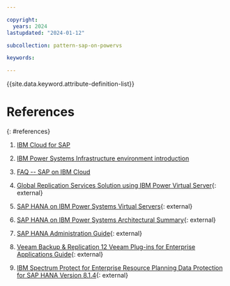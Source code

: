 ```yaml
---

copyright:
  years: 2024
lastupdated: "2024-01-12"

subcollection: pattern-sap-on-powervs

keywords:

---
```


{{site.data.keyword.attribute-definition-list}}

# References
{: #references}

1. [IBM Cloud for SAP](/docs/sap?topic=sap-get-started)

2. [IBM Power Systems Infrastructure environment introduction](/docs/sap?topic=sap-power-env-introduction)

3. [FAQ -- SAP on IBM Cloud](/docs/sap?topic=sap-faq-ibm-cloud-for-sap)

4. [Global Replication Services Solution using IBM Power Virtual Server](https://cloud.ibm.com/media/docs/downloads/power-iaas/Global_Replication_Services_Solution_using_IBM_Power_Virtual_Server.pdf){: external}

5. [SAP HANA on IBM Power Systems Virtual Servers](https://www.redbooks.ibm.com/abstracts/redp5693.html){: external}

6. [SAP HANA on IBM Power Systems Architectural Summary](https://www.redbooks.ibm.com/redpieces/pdfs/redp5569.pdf){: external}

7. [SAP HANA Administration Guide](https://help.sap.com/docs/SAP_HANA_PLATFORM/6b94445c94ae495c83a19646e7c3fd56/330e5550b09d4f0f8b6cceb14a64cd22.html){: external}

8. [Veeam Backup & Replication 12 Veeam Plug-ins for Enterprise Applications Guide](https://helpcenter.veeam.com/docs/backup/plugins/sap_hana_plugin.html?ver=120){: external}

9. [IBM Spectrum Protect for Enterprise Resource Planning Data Protection for SAP HANA Version 8.1.4](https://www.ibm.com/docs/en/SSER83_8.1.4/erp.hana/b_dp_erp_sap_hana_guide.pdf){: external}

